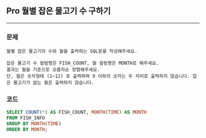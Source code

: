 ## Pro 월별 잡은 물고기 수 구하기  

---

### 문제
```
월별 잡은 물고기의 수와 월을 출력하는 SQL문을 작성해주세요.

잡은 물고기 수 컬럼명은 FISH_COUNT, 월 컬럼명은 MONTH로 해주세요.
결과는 월을 기준으로 오름차순 정렬해주세요.
단, 월은 숫자형태 (1~12) 로 출력하며 9 이하의 숫자는 두 자리로 출력하지 않습니다. 잡은 물고기가 없는 월은 출력하지 않습니다.
```

### 코드
```sql
SELECT COUNT(*) AS FISH_COUNT, MONTH(TIME) AS MONTH
FROM FISH_INFO
GROUP BY MONTH(TIME)
ORDER BY MONTH;
```